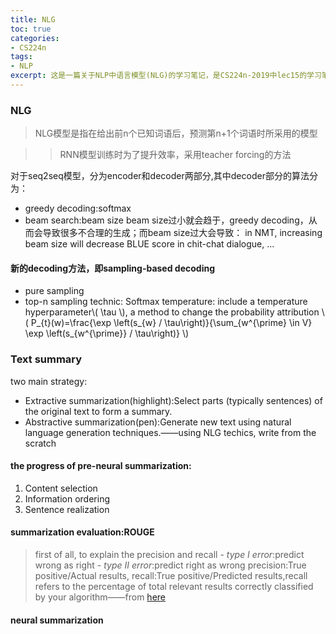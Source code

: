 ```yaml
---
title: NLG
toc: true
categories:
- CS224n
tags:
- NLP
excerpt: 这是一篇关于NLP中语言模型(NLG)的学习笔记，是CS224n-2019中lec15的学习笔记
---
```


### NLG
> NLG模型是指在给出前n个已知词语后，预测第n+1个词语时所采用的模型

>> RNN模型训练时为了提升效率，采用teacher forcing的方法

对于seq2seq模型，分为encoder和decoder两部分,其中decoder部分的算法分为：
- greedy decoding:softmax
- beam search:beam size
beam size过小就会趋于，greedy decoding，从而会导致很多不合理的生成；而beam size过大会导致：
in NMT, increasing beam size will decrease BLUE score
in chit-chat dialogue, ...

#### 新的decoding方法，即sampling-based decoding
- pure sampling
- top-n sampling
technic:
Softmax temperature: include a temperature hyperparameter\\( \tau \\), a method to change the probability attribution
\\( P_{t}(w)=\frac{\exp \left(s_{w} / \tau\right)}{\sum_{w^{\prime} \in V} \exp \left(s_{w^{\prime}} / \tau\right)} \\)

### Text summary
two main strategy:
- Extractive summarization(highlight):Select parts (typically sentences) of the original text to form a summary.
- Abstractive summarization(pen):Generate new text using natural language generation techniques.——using NLG techics, write from the scratch

#### the progress of pre-neural summarization:
1. Content selection
2. Information ordering
3. Sentence realization

#### summarization evaluation:ROUGE
> first of all, to explain the precision and recall
    - *type I error*:predict wrong as right
    - *type II error*:predict right as wrong
> precision:True positive/Actual results,
> recall:True positive/Predicted results,recall refers to the percentage of total relevant results correctly classified by your algorithm——from [here](https://towardsdatascience.com/precision-vs-recall-386cf9f89488)

#### neural summarization

